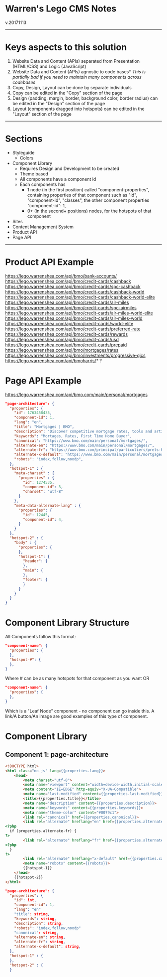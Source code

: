 # Warren's Lego CMS Notes
v.20171113

---

# Keys aspects to this solution

1. Website Data and Content (APIs) separated from Presentation (HTML/CSS) and Logic (JavaScript)
2. Website Data and Content (APIs) agnostic to code bases*
*This is partially bad if you need to maintain many components across codebases*
3. Copy, Design, Layout can be done by separate individuals
4. Copy can be edited in the "Copy" section of the page
5. Design (padding, margin, border, background color, border radius) can be edited in the "Design" section of the page
6. Layout (components dragged into hotspots) can be edited in the "Layout" section of the page

---

# Sections
* Styleguide
  * Colors
* Component Library
  * Requires Design and Development to be created
  * Theme based
  * All components have a component id
  * Each components has
    - 1 node (in the first position) called "component-properties", containing properties of that component such as "id", "component-id", "classes", the other component properties
    "component-id": 1,
    - 0+ (in the second+ positions) nodes, for the hotspots of that component
* Sites
* Content Management System
* Product API
* Page API

---

# Product API Example
https://lego.warrenshea.com/api/bmo/bank-accounts/<br>
https://lego.warrenshea.com/api/bmo/credit-cards/cashback<br>
https://lego.warrenshea.com/api/bmo/credit-cards/spc-cashback<br>
https://lego.warrenshea.com/api/bmo/credit-cards/cashback-world<br>
https://lego.warrenshea.com/api/bmo/credit-cards/cashback-world-elite<br>
https://lego.warrenshea.com/api/bmo/credit-cards/air-miles<br>
https://lego.warrenshea.com/api/bmo/credit-cards/spc-airmiles<br>
https://lego.warrenshea.com/api/bmo/credit-cards/air-miles-world-elite<br>
https://lego.warrenshea.com/api/bmo/credit-cards/air-miles-world<br>
https://lego.warrenshea.com/api/bmo/credit-cards/world-elite<br>
https://lego.warrenshea.com/api/bmo/credit-cards/preferred-rate<br>
https://lego.warrenshea.com/api/bmo/credit-cards/rewards<br>
https://lego.warrenshea.com/api/bmo/credit-cards/usd<br>
https://lego.warrenshea.com/api/bmo/credit-cards/prepaid<br>
https://lego.warrenshea.com/api/bmo/mortgages/rates<br>
https://lego.warrenshea.com/api/bmo/investments/progressive-gics<br>
https://lego.warrenshea.com/api/bmoharris/* ?

# Page API Example
https://lego.warrenshea.com/api/bmo.com/main/personal/mortgages
```json
"page-architecture": {
  "properties": {
    "id": 1763458435,
    "component-id": 1,
    "lang": "en",
    "title": "Mortgages | BMO",
    "description": "Discover competitive mortgage rates, tools and articles to help you become a successful homeowner whether you’re a first time buyer or a seasoned owner.",
    "keywords": "Mortages, Rates, First Time Home Buyer",
    "canonical": "https://www.bmo.com/main/personal/mortgages/",
    "alternate-en": "https://www.bmo.com/main/personal/mortgages/",
    "alternate-fr": "https://www.bmo.com/principal/particuliers/prets-hypothecaires/",
    "alternate-x-default": "https://www.bmo.com/main/personal/mortgages/",
    "robots": "index,follow,noodp",
  },
  "hotspot-1" : {
    "meta-charset" : {
      "properties" : {
        "id": 1274535,
        "component-id": 3,
        "charset": "utf-8"
      }
    },
    "meta-data-alternate-lang" : {  
      "properties": {
        "id": 12445,
        "component-id": 4,
      }
    }
  },
  "hotspot-2" : {
    "body" : {
      "properties": {
      },
      "hotspot-1": {
        "header": {
        },
        "main": {
        },
        "footer": {
        }
      }
    }
  }
}
```

# Component Library Structure

All Components follow this format:

```json
"component-name": {
  "properties": {
  },
  "hotspot-#": {
  },
}
```
Where # can be as many hotspots for that component as you want
OR
```json
"component-name": {
  "properties": {
  },
}
```
Which is a "Leaf Node" component - no component can go inside this.
A link/A button/An image are good examples of this type of component.

# Component Library

## Component 1: page-architecture

```html
<!DOCTYPE html>
<html class="no-js" lang={{properties.lang}}>
    <head>
        <meta charset="utf-8">
        <meta name="viewport" content="width=device-width,initial-scale=1">
        <meta content="IE=EDGE" http-equiv="X-UA-Compatible">
        <meta name="last-modified" content={{properties.last-modified}}>
        <title>{{properties.title}}</title>
        <meta name="description" content={{properties.description}}>
        <meta name="keywords" content={{properties.keywords}}>
        <meta name="theme-color" content="#0079c1">
        <link rel="canonical" href={{properties.canonical}}>
        <link rel="alternate" hreflang="en" href={{properties.alternate-en}}>        
<?php
  if (properties.alternate-fr) {
?>
        <link rel="alternate" hreflang="fr" href={{properties.alternate-fr}}>
<?php
  }
?>
        <link rel="alternate" hreflang="x-default" href={{properties.canonical}}>
        <meta name="robots" content={{robots}}>
        {{hotspot-1}}
    </head>
    {{hotspot-2}}
</html>
```

```json
"page-architecture": {
  "properties": {
    "id": int,
    "component-id": 1,
    "lang": "en"
    "title": string,
    "keywords": string,
    "description": string,
    "robots": "index,follow,noodp"
    "canonical": string,
    "alternate-en": string,
    "alternate-fr": string,
    "alternate-x-default": string,
  },
  "hotspot-1" : {
  },
  "hotspot-2" : {
  }
```